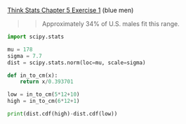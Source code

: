 [Think Stats Chapter 5 Exercise 1](http://greenteapress.com/thinkstats2/html/thinkstats2006.html#toc50) (blue men)

>> Approximately 34% of U.S. males fit this range.  
```python
import scipy.stats

mu = 178
sigma = 7.7
dist = scipy.stats.norm(loc=mu, scale=sigma)

def in_to_cm(x):
    return x/0.393701

low = in_to_cm(5*12+10)
high = in_to_cm(6*12+1)

print(dist.cdf(high)-dist.cdf(low))
```
